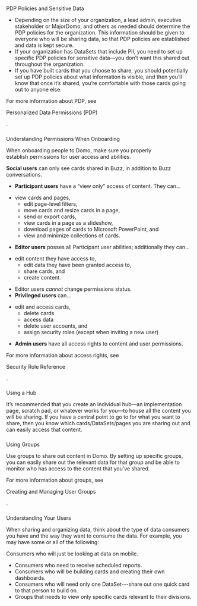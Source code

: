 


####
 PDP Policies and Sensitive Data


* Depending on the size of your organization, a lead admin, executive stakeholder or MajorDomo, and others as needed should determine the PDP policies for the organization. This information should be given to everyone who will be sharing data, so that PDP policies are established and data is kept secure.
* If your organization has DataSets that include PII, you need to set up specific PDP policies for sensitive data—you don’t want this shared out throughout the organization.
* If you have built cards that you choose to share, you should potentially set up PDP policies about what information is visible, and then you’ll know that once it’s shared, you’re comfortable with those cards going out to anyone else.

For more information about PDP, see

Personalized Data Permissions (PDP)

.

###
 Understanding Permissions When Onboarding

When onboarding people to Domo, make sure you properly establish permissions for user access and abilities.

 **Social users**
 can only see cards shared in Buzz, in addition to Buzz conversations.
* **Participant users**
 have a “view only” access of content. They can...

+ view cards and pages,
	+ edit page-level filters,
	+ move cards and resize cards in a page,
	+ send or export cards,
	+ view cards in a page as a slideshow,
	+ download pages of cards to Microsoft PowerPoint, and
	+ view and minimize collections of cards.
* **Editor users**
 posses all Participant user abilities; additionally they can...

+ edit content they have access to,
	+ edit data they have been granted access to,
	+ share cards, and
	+ create content.
* Editor users
 *cannot*
 change permissions status.
* **Privileged users**
 can...

+ edit and access cards,
	+ delete cards
	+ access data
	+ delete user accounts, and
	+ assign security roles (except when inviting a new user)
* **Admin users**
 have all access rights to content and user permissions.

For more information about access rights, see

Security Role Reference

.

###
 Using a Hub

It’s recommended that you create an individual hub—an implementation page, scratch pad, or whatever works for you—to house all the content you will be sharing. If you have a central point to go to for what you want to share, then you know which cards/DataSets/pages you are sharing out and can easily access that content.

###
 Using Groups

Use groups to share out content in Domo. By setting up specific groups, you can easily share out the relevant data for that group and be able to monitor who has access to the content that you’ve shared.


 For more information about groups, see

Creating and Managing User Groups

.

###
 Understanding Your Users

When sharing and organizing data, think about the type of data consumers you have and the way they want to consume the data. For example, you may have some or all of the following:

 Consumers who will just be looking at data on mobile.
* Consumers who need to receive scheduled reports.
* Consumers who will be building cards and creating their own dashboards.
* Consumers who will need only one DataSet---share out one quick card to that person to build on.
* Groups that needs to view only specific cards relevant to their divisions.


